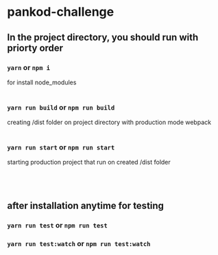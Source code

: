# pankod-challenge
## In the project directory, you should run with priorty order
### `yarn` or `npm i`
for install node_modules
<br></br>

### `yarn run build` or `npm run build`
creating /dist folder on project directory with production mode webpack
<br></br>


### `yarn run start` or `npm run start`
starting production project that run on created /dist folder
<br></br>
<br></br>

## after installation anytime for testing
### `yarn run test` or `npm run test`
### `yarn run test:watch` or `npm run test:watch`
